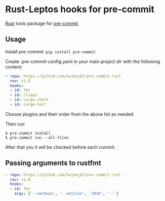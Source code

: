 # Rust-Leptos hooks for pre-commit

[Rust](https://www.rust-lang.org) tools package for [pre-commit](https://pre-commit.com).

## Usage

Install pre-commit:
`pip install pre-commit`

Create .pre-commit-config.yaml in your main project dir with the following content:
```yaml
- repo: https://github.com/kajmaj87/pre-commit-rust
  rev: v1.0
  hooks:
  - id: fmt
  - id: clippy
  - id: cargo-check
  - id: cargo-test
```
Choose plugins and their order from the above list as needed.

Then run:

```
$ pre-commit install
$ pre-commit run --all-files
```

After that you it will be checked before each commit.

## Passing arguments to rustfmt

```yaml
- repo: https://github.com/kajmaj87/pre-commit-rust
  rev: v1.0
  hooks:
  - id: fmt
    args: ['--verbose', '--edition', '2018', '--']
```
